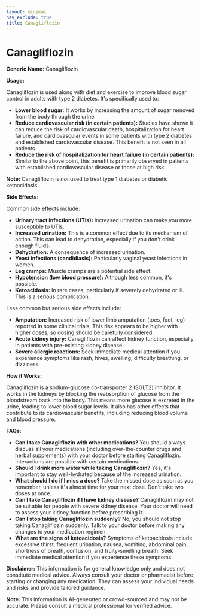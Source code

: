 ```yaml
---
layout: minimal
nav_exclude: true
title: Canagliflozin
---
```


# Canagliflozin

**Generic Name:** Canagliflozin

**Usage:**

Canagliflozin is used along with diet and exercise to improve blood sugar control in adults with type 2 diabetes.  It's specifically used to:

* **Lower blood sugar:**  It works by increasing the amount of sugar removed from the body through the urine.
* **Reduce cardiovascular risk (in certain patients):**  Studies have shown it can reduce the risk of cardiovascular death, hospitalization for heart failure, and cardiovascular events in some patients with type 2 diabetes and established cardiovascular disease.  This benefit is not seen in all patients.
* **Reduce the risk of hospitalization for heart failure (in certain patients):** Similar to the above point, this benefit is primarily observed in patients with established cardiovascular disease or those at high risk.

**Note:** Canagliflozin is *not* used to treat type 1 diabetes or diabetic ketoacidosis.

**Side Effects:**

Common side effects include:

* **Urinary tract infections (UTIs):**  Increased urination can make you more susceptible to UTIs.
* **Increased urination:** This is a common effect due to its mechanism of action.  This can lead to dehydration, especially if you don't drink enough fluids.
* **Dehydration:**  A consequence of increased urination.
* **Yeast infections (candidiasis):** Particularly vaginal yeast infections in women.
* **Leg cramps:**  Muscle cramps are a potential side effect.
* **Hypotension (low blood pressure):** Although less common, it's possible.
* **Ketoacidosis:** In rare cases, particularly if severely dehydrated or ill.  This is a serious complication.


Less common but serious side effects include:

* **Amputation:** Increased risk of lower limb amputation (toes, foot, leg) reported in some clinical trials. This risk appears to be higher with higher doses, so dosing should be carefully considered.
* **Acute kidney injury:**  Canagliflozin can affect kidney function, especially in patients with pre-existing kidney disease.
* **Severe allergic reactions:**  Seek immediate medical attention if you experience symptoms like rash, hives, swelling, difficulty breathing, or dizziness.


**How it Works:**

Canagliflozin is a sodium-glucose co-transporter 2 (SGLT2) inhibitor.  It works in the kidneys by blocking the reabsorption of glucose from the bloodstream back into the body.  This means more glucose is excreted in the urine, leading to lower blood sugar levels.  It also has other effects that contribute to its cardiovascular benefits, including reducing blood volume and blood pressure.

**FAQs:**

* **Can I take Canagliflozin with other medications?**  You should always discuss all your medications (including over-the-counter drugs and herbal supplements) with your doctor before starting Canagliflozin.  Interactions are possible with certain medications.
* **Should I drink more water while taking Canagliflozin?** Yes, it's important to stay well-hydrated because of the increased urination.
* **What should I do if I miss a dose?** Take the missed dose as soon as you remember, unless it's almost time for your next dose.  Don't take two doses at once.
* **Can I take Canagliflozin if I have kidney disease?** Canagliflozin may not be suitable for people with severe kidney disease. Your doctor will need to assess your kidney function before prescribing it.
* **Can I stop taking Canagliflozin suddenly?**  No, you should not stop taking Canagliflozin suddenly.  Talk to your doctor before making any changes to your medication regimen.
* **What are the signs of ketoacidosis?** Symptoms of ketoacidosis include excessive thirst, frequent urination, nausea, vomiting, abdominal pain, shortness of breath, confusion, and fruity-smelling breath.  Seek immediate medical attention if you experience these symptoms.

**Disclaimer:** This information is for general knowledge only and does not constitute medical advice.  Always consult your doctor or pharmacist before starting or changing any medication.  They can assess your individual needs and risks and provide tailored guidance.


**Note:** This information is AI-generated or crowd-sourced and may not be accurate. Please consult a medical professional for verified advice.
